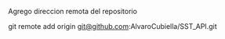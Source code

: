 Agrego direccion remota del repositorio

git remote add origin git@github.com:AlvaroCubiella/SST_API.git
